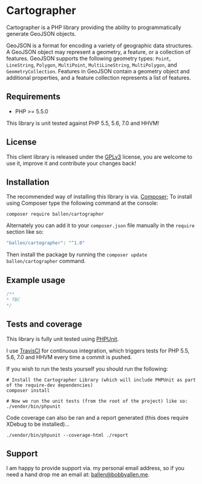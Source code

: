 # Cartographer

Cartographer is a PHP library providing the ability to programmatically generate GeoJSON objects.

GeoJSON is a format for encoding a variety of geographic data structures. A GeoJSON object may represent a geometry, a feature, or a collection of features. GeoJSON supports the following geometry types: ``Point``, ``LineString``, ``Polygon``, ``MultiPoint``, ``MultiLineString``, ``MultiPolygon``, and ``GeometryCollection``. Features in GeoJSON contain a geometry object and additional properties, and a feature collection represents a list of features.

Requirements
------------

* PHP >= 5.5.0

This library is unit tested against PHP 5.5, 5.6, 7.0 and HHVM!

License
-------

This client library is released under the [GPLv3](https://raw.githubusercontent.com/bobsta63/cartographer/master/LICENSE) license, you are welcome to use it, improve it and contribute your changes back!

Installation
------------

The recommended way of installing this library is via. [Composer](http://getcomposer.org); To install using Composer type the following command at the console:

```shell
composer require ballen/cartographer
```

Alternately you can add it to your ``composer.json`` file manually in the `require` section like so:

```php
"ballen/cartographer": "^1.0"
```
Then install the package by running the ``composer update ballen/cartographer`` command.

Example usage
-------------

```php
/**
* TBC
*/
```

Tests and coverage
------------------

This library is fully unit tested using [PHPUnit](https://phpunit.de/).

I use [TravisCI](https://travis-ci.org/) for continuous integration, which triggers tests for PHP 5.5, 5.6, 7.0 and HHVM every time a commit is pushed.

If you wish to run the tests yourself you should run the following:

```shell
# Install the Cartographer Library (which will include PHPUnit as part of the require-dev dependencies)
composer install

# Now we run the unit tests (from the root of the project) like so:
./vendor/bin/phpunit
```

Code coverage can also be ran and a report generated (this does require XDebug to be installed)...

```shell
./vendor/bin/phpunit --coverage-html ./report
```

Support
-------

I am happy to provide support via. my personal email address, so if you need a hand drop me an email at: [ballen@bobbyallen.me](mailto:ballen@bobbyallen.me).